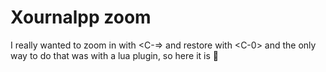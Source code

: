 # Xournalpp zoom

I really wanted to zoom in with <C-=> and restore with \<C-0> and the only way to do that was with a lua plugin, so here it is 👾
